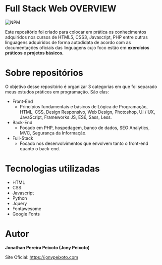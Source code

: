 # Full Stack Web OVERVIEW
![NPM](https://img.shields.io/npm/l/react)

Este repositório foi criado para colocar em prática os conhecimentos adquiridos nos cursos de HTML5, CSS3, Javascript, PHP entre outras linguagens adquiridos de forma autodidata de acordo com as documentações oficiais das linguagens cujo foco estão em <b>exercícios práticos e projetos básicos</b>.

# Sobre repositórios

O objetivo desse repositório é organizar 3 categorias em que foi separado meus estudos práticos em programação. São elas:

* Front-End
  * Princípios fundamentais e básicos de Lógica de Programação, HTML, CSS, Design Responsivo, Web Design, Photoshop, UI / UX, JavaScript, Frameworks JS, ES6, Sass, Less.
* Back-End
  * Focado em PHP, hospedagem, banco de dados, SEO Analytics, MVC, Segurança da Informação.
* Full-Stack
  * Focado nos desenvolvimentos que envolvem tanto o front-end quanto o back-end. 

# Tecnologias utilizadas

* HTML
* CSS 
* Javascript
* Python
* Jquery
* Fontawesome
* Google Fonts 

# Autor
<b>Jonathan Pereira Peixoto (Jony Peixoto)</b>

Site Oficial: https://jonypeixoto.com





